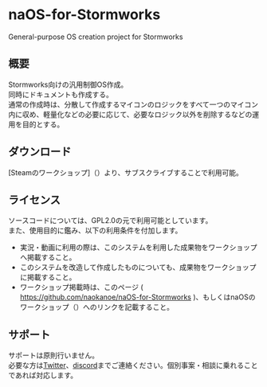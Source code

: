 # naOS-for-Stormworks

General-purpose OS creation project for Stormworks

## 概要  
Stormworks向けの汎用制御OS作成。  
同時にドキュメントも作成する。  
通常の作成時は、分散して作成するマイコンのロジックをすべて一つのマイコン内に収め、軽量化などの必要に応じて、必要なロジック以外を削除するなどの運用を目的とする。  

## ダウンロード  
[Steamのワークショップ]（）より、サブスクライブすることで利用可能。  

## ライセンス  
ソースコードについては、GPL2.0の元で利用可能としています。  
また、使用目的に鑑み、以下の利用条件を付加します。  
* 実況・動画に利用の際は、このシステムを利用した成果物をワークショップへ掲載すること。    
* このシステムを改造して作成したものについても、成果物をワークショップに掲載すること。  
* ワークショップ掲載時は、このページ ( https://github.com/naokanoe/naOS-for-Stormworks )、もしくはnaOSのワークショップ（）へのリンクを記載すること。  

## サポート
サポートは原則行いません。  
必要な方は[Twitter](https://twitter.com/nao_kanoe)、[discord](https://discord.gg/hU7W4aQGjc)までご連絡ください。個別事案・相談に乗れることであれば対応します。  
